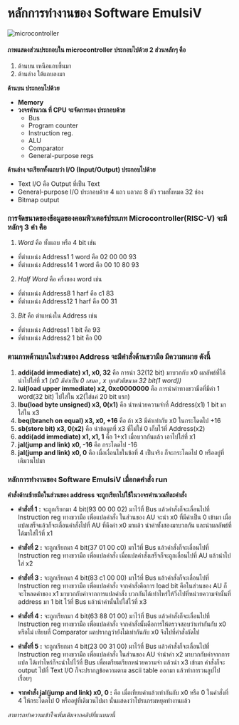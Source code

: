# หลักการทำงานของ Software EmulsiV
![microcontroller](https://scontent.fbkk28-1.fna.fbcdn.net/v/t39.30808-6/276998334_2777021255925597_5110750505850454457_n.jpg?_nc_cat=105&ccb=1-5&_nc_sid=730e14&_nc_ohc=9nnJe_9Zym0AX9EBV7b&_nc_ht=scontent.fbkk28-1.fna&oh=00_AT-bOCpCLcCIDjQA6PHkWjjZjiZbqzHarQ2ulfRqiMyPJw&oe=62454208)

#### ภาพแสดงส่วนประกอบใน microcontroller ประกอบไปด้วย 2 ส่วนหลักๆ คือ
1. ด้านบน เหนือแถบขึ้นมา
2. ด้านล่าง ใต้แถบลงมา

**ด้านบน ประกอบไปด้วย**
* **Memory**
* **วงจรคำนวณ ที่ CPU จะจัดการเอง ประกอบด้วย**
   - Bus
  - Program counter
  - Instruction reg.
  - ALU
  - Comparator
  - General-purpose regs
  
**ด้านล่าง จะเรียกทั้งแถบว่า I/O (Input/Output) ประกอบไปด้วย**
  * Text I/O คือ Output ที่เป็น Text
  * General-purpose I/O ประกอบด้วย 4 แถว แถวละ 8 ตัว รวมทั้งหมด 32 ช่อง
  * Bitmap output
  
### การจัดขนาดของข้อมูลของคอมพิวเตอร์ประเภท Microcontroller(RISC-V) จะมีหลักๆ 3 คำ คือ
1. *Word* คือ ทั้งแถบ หรือ 4 bit เช่น
- ที่ตำแหน่ง Address1 1 word คือ 02 00 00 93
- ที่ตำแหน่ง Address14 1 word คือ 00 10 80 93
2. *Half Word* คือ ครึ่งของ word เช่น
- ที่ตำแหน่ง Address8 1 harf คือ c1 83
- ที่ตำแหน่ง Address12 1 harf คือ 00 31
3. *Bit* คือ ตำแหน่งใน Address เช่น
- ที่ตำแหน่ง Address1 1 bit คือ 93 
- ที่ตำแหน่ง Address2 1 bit คือ 00

### ตามภาพด้านบนในส่วนของ Address จะมีคำสั่งด้านขวามือ มีความหมาย ดังนี้
1. **addi(add immediate) x1, x0, 32** คือ การนำ 32(12 bit) มาบวกกับ x0 ผลลัพธ์ที่ได้นำไปใส่ที่ x1  *(x0 มีค่าเป็น 0 เสมอ , x ทุกตัวมีขนาด 32 bit(1 word))*    
2. **lui(load upper immediate) x2, 0xc0000000** คือ การนำค่าทางขวามือที่มีค่า 1 word(32 bit) ไปใส่ใน x2(ใส่แค่ 20 bit แรก)
3. **lbu(load byte unsigned) x3, 0(x1)** คือ นำหน่วยความจำที่ Address(x1) 1 bit มาใส่ใน x3
4. **beq(branch on equal) x3, x0, +16** คือ ถ้า x3 มีค่าเท่ากับ x0 ในกระโดดไป +16
5. **sb(store bit) x3, 0(x2)** คือ นำข้อมูลที่ x3 ที่ไม่ใช่ 0 เก็บไว้ที่ Address(x2)
6. **addi(add immediate) x1, x1, 1** คือ 1+x1 เมื่อบวกกันแล้ว เอาไปใส่ที่ x1 
7. **jal(jump and link) x0, -16** คือ กระโดดไป -16
8. **jal(jump and link) x0, 0** คือ เมื่อเงื่อนไขในข้อที่ 4 เป็นจริง ก็จะกระโดดไป 0 หรืออยู่ที่เดิมวนไปมา

### หลักการทำงานของ Software EmulsiV เมื่อกดคำสั่ง run
**คำสั่งด้านซ้ายมือในส่วนของ address จะถูกเรียกไปใช้ในวงจรคำนวณทีละคำสั่ง**

- **คำสั่งที่ 1 :** จะถูกเรียกมา 4 bit(93 00 00 02) มาไว้ที่ Bus แล้วคำสั่งก็จะเลื่อนไปที่ Instruction reg ทางขวามือ เพื่อแปลคำสั่ง ในส่วนของ AU จะนำ x0 ที่มีค่าเป็น 0 เข้ามา เมื่อแปลเสร็จแล้วก็จะเลื่อนคำสั่งไปที่ AU ที่ดึงค่า x0 มาแล้ว นำค่าทั้งสองมาบวกกัน และนำผลลัพธ์ที่ได้มาใส่ไว้ที่ x1

- **คำสั่งที่ 2 :** จะถูกเรียกมา 4 bit(37 01 00 c0) มาไว้ที่ Bus แล้วคำสั่งก็จะเลื่อนไปที่ Instruction reg ทางขวามือ เพื่อแปลคำสั่ง เมื่อแปลคำสั่งเสร็จก็จะถูกเลื่อนไปที่ AU แล้วนำไปใส่ x2

- **คำสั่งที่ 3 :** จะถูกเรียกมา 4 bit(83 c1 00 00) มาไว้ที่ Bus แล้วคำสั่งก็จะเลื่อนไปที่ Instruction reg ทางขวามือ เพื่อแปลคำสั่ง จากคำสั่งคือการ load bit คือในส่วนของ AU ก็จะโหลดค่าของ x1 มาบวกกับค่าจากการแปลคำสั่ง บวกกันได้เท่าไหร่ให้วิ่งไปที่หน่วยความจำนั้นที่ address มา 1 bit ไว้ที่ Bus แล้วนำค่านั้นไปใส่ไว้ที่ x3

- **คำสั่งที่ 4 :** จะถูกเรียกมา 4 bit(63 88 01 00) มาไว้ที่ Bus แล้วคำสั่งก็จะเลื่อนไปที่ Instruction reg ทางขวามือ เพื่อแปลคำสั่ง จากคำสั่งนั้นคือการให้ตรวจสอบว่าเท่ากันกับ x0 หรือไม่ เทียบที่ Comparator ผลปรากฏว่ายังไม่เท่ากันกับ x0 จึงไปที่คำสั่งถัดไป

- **คำสั่งที่ 5 :** จะถูกเรียกมา 4 bit(23 00 31 00) มาไว้ที่ Bus แล้วคำสั่งก็จะเลื่อนไปที่ Instruction reg ทางขวามือ เพื่อแปลคำสั่ง ในส่วนของ AU จำนำค่า x2 มาบวกกับค่าจากการแปล ได้เท่าไหร่ก็จะนำไปไว้ที่ Bus เพื่อเตรียมเรียกหน่วยความจำ แล้วนำ x3 เข้ามา คำสั่งก็จะ output ไปที่ Text I/O ก็จะปรากฏข้อความตาม ascii table ออกมา แล้วทำการวนลูปไปเรื่อยๆ 

- **จากคำสั่ง jal(jump and link) x0, 0 :**  คือ เมื่อเทียบค่าแล้วเท่ากันกับ x0 หรือ 0 ในคำสั่งที่ 4 ให้กระโดดไป 0 หรืออยู่ที่เดิมวนไปมา นั่นแสดงว่าโปรแกรมหยุดทำงานแล้ว


*สามารถทำความเข้าใจเพิ่มเติมจากคลิปที่แนบมานี้*
